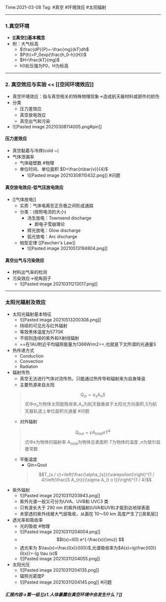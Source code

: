 
Time:2021-03-08
Tag: #真空 #环境效应 #太阳辐射 

---
### 1.真空环境
- **[[真空]]基本概念**
- 附：大气标高
	- $\frac{dP}{P}=-\frac{mg}{kT}dh$
	- $P(h)=P_0exp(\frac{h_0-h}{H})$
	- $H=\frac{kT}{mg}$
	- h0处压强为P0，H为标高

---
### 2. 真空效应与实验 << [[空间环境效应]] 
- 真空环境效应：指与真空相关的特殊物理现象→造成航天器材料或部件的损伤
- 分类
	- 压力差效应
	- 真空放电效应
	- 真空出气和污染
- ![[Pasted image 20210308114005.png#pin]]
####   压力差效应
- 真空黏着与冷焊(cold ~)
- 气体泄漏率 
	- 气体碰壁数 #物理
	- 单位时间、单位面积  $D=\frac{n\bar{v}}{4}$
		- ![[Pasted image 20210308110432.png]] #问题 

#### 真空放电效应-低气压放电效应
- [[气体放电]]
	- 实质：气体电离在正负极之间形成通路
	- 分类：(按照电流的大小)
		- 汤生放电：Townsend discharge
			- 即电子雪崩理论
		- 辉光放电：Glow discharge
		- 弧光放电：Arc discharge
	- 帕型定律 [[Paschen's  Law]]
		- ![[Pasted image 20210513194804.png]]
#### 真空出气与污染效应
- 材料出气率的检测
- 污染效应→视角因子
	- ![[Pasted image 20210311213017.png]]


---
### 太阳光辐射及效应
- 太阳光辐射基本特征
	- ![[Pasted image 20210513200308.png]]
	- 持续的可见光与红外辐射
	- 等效黑体温度为5770K
	- 不规则连续的紫外和X射线辐射
	- ==在1AU附近平均辐照能量为1366W/m2==,也就是下文所谓的光通量S
- 热传递方式
	- Conduction
	- Convection
	- Radiaton
- 辐射传热
	- 真空无法进行气体对流传热，只能通过热传导和辐射来为自身降温
	- 主要热源来自太阳 
	>  $$Q_{in}=\alpha_sA_nS$$ 
    式中$\alpha_s$为物体太阳能吸收率,$A_n$为航天器垂直于太阳光方向面积,S为航天器轨道上单位面积光通量 #问题 
	- 对外辐射
	>  $$Q_{out}=\varepsilon A_{total}\sigma T^4$$ 
   式中$\varepsilon$为物体的辐射率 $A_{total}$为物体总表面积  $T$为物体的温度 ,$\sigma$为玻尔兹曼常数
   - 平衡温度
	   - Qin=Qout
		>  $$T_{s / c}=\left(\frac{\alpha_{s}}{\varepsilon}\right)^{1 / 4}\left(\frac{S A_{n}}{\sigma A_{t o t}}\right)^{1 / 4}$$
- 紫外辐射
	- ![[Pasted image 20210311203943.png]]
	- 紫外光谱一般又可分为UVA、UVB和 UVC3 类
	- 只有波长大于 290 nm 的紫外线辐射(UVA和UVB)才能到达地球表面
	- 未穿透的紫外线被大气层吸收，从面在 10～50 km 高度产生了[[臭氧层]]
- 透光率和吸收率
	- 光的吸收 #物理
	- ![[Pasted image 20210311204004.png]] 
	-  $$I(x)=I(0) e^{-\frac{x}{\mu}} $$
	-  透光率为 $\tau(x)=\frac{I(x)}{I(0)}$,光谱吸收率为$A(x)=lg\frac{I(0)}{I(x)}=-lg \tau (x)$
	- ![[Pasted image 20210311204055.png]]
- 太阳光压
	- ![[Pasted image 20210311204135.png]] 
	- 辐照光密度P
	- ![[Pasted image 20210311204145.png]] #问题 

##### 汇报内容→第一组 [[z1.人体暴露在真空环境中会发生什么？]]

